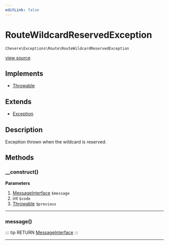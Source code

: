 ```yaml
---
editLink: false
---
```


# RouteWildcardReservedException

`Chevere\Exceptions\Route\RouteWildcardReservedException`

[view source](https://github.com/chevere/chevere/blob/master/exceptions/Route/RouteWildcardReservedException.php)

## Implements

- [Throwable](https://www.php.net/manual/class.throwable)

## Extends

- [Exception](../Core/Exception.md)

## Description

Exception thrown when the wildcard is reserved.

## Methods

### __construct()

**Parameters**

1. [MessageInterface](../../Interfaces/Message/MessageInterface.md) `$message`
2. int `$code`
3. [Throwable](https://www.php.net/manual/class.throwable) `$previous`

---

### message()

::: tip RETURN
[MessageInterface](../../Interfaces/Message/MessageInterface.md)
:::

---

